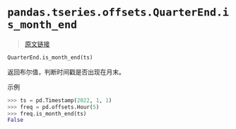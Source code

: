# `pandas.tseries.offsets.QuarterEnd.is_month_end`

> [原文链接](https://pandas.pydata.org/docs/reference/api/pandas.tseries.offsets.QuarterEnd.is_month_end.html)

```py
QuarterEnd.is_month_end(ts)
```

返回布尔值，判断时间戳是否出现在月末。

示例

```py
>>> ts = pd.Timestamp(2022, 1, 1)
>>> freq = pd.offsets.Hour(5)
>>> freq.is_month_end(ts)
False 
```
